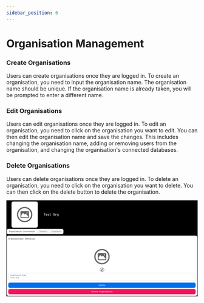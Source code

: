 ```yaml
---
sidebar_position: 6
---
```


# Organisation Management

### Create Organisations
Users can create organisations once they are logged in. To create an organisation, you need to input the organisation name. The organisation name should be unique. If the organisation name is already taken, you will be prompted to enter a different name.

### Edit Organisations
Users can edit organisations once they are logged in. To edit an organisation, you need to click on the organisation you want to edit. You can then edit the organisation name and save the changes. This includes changing the organisation name, adding or removing users from the organisation, and changing the organisation's connected databases.

### Delete Organisations
Users can delete organisations once they are logged in. To delete an organisation, you need to click on the organisation you want to delete. You can then click on the delete button to delete the organisation.

![org-management-setting-1](./../../static/img/org-management-settings-1.png) 